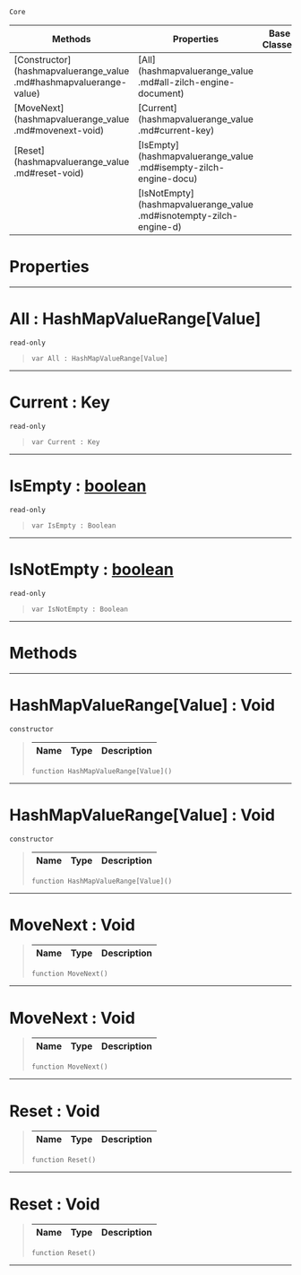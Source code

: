  `Core`

|Methods|Properties|Base Classes|Derived Classes|
|---|---|---|---|
|[Constructor](hashmapvaluerange_value .md#hashmapvaluerange-value)|[All](hashmapvaluerange_value .md#all-zilch-engine-document)| | |
|[MoveNext](hashmapvaluerange_value .md#movenext-void)|[Current](hashmapvaluerange_value .md#current-key)| | |
|[Reset](hashmapvaluerange_value .md#reset-void)|[IsEmpty](hashmapvaluerange_value .md#isempty-zilch-engine-docu)| | |
| |[IsNotEmpty](hashmapvaluerange_value .md#isnotempty-zilch-engine-d)| | |


 #  Properties


---  
 #  All : HashMapValueRange[Value]

 `read-only`

> 
> ```TS:Nada
> var All : HashMapValueRange[Value]


---  
 #  Current : Key

 `read-only`

> 
> ```TS:Nada
> var Current : Key


---  
 #  IsEmpty : [boolean](boolean.md)

 `read-only`

> 
> ```TS:Nada
> var IsEmpty : Boolean


---  
 #  IsNotEmpty : [boolean](boolean.md)

 `read-only`

> 
> ```TS:Nada
> var IsNotEmpty : Boolean


---  
 #  Methods


---  
 #  HashMapValueRange[Value] : Void

 `constructor`

> 
> |Name|Type|Description|
> |---|---|---|
> ```TS:Nada
> function HashMapValueRange[Value]()
> ``` 


---  
 #  HashMapValueRange[Value] : Void

 `constructor`

> 
> |Name|Type|Description|
> |---|---|---|
> ```TS:Nada
> function HashMapValueRange[Value]()
> ``` 


---  
 #  MoveNext : Void

> 
> |Name|Type|Description|
> |---|---|---|
> ```TS:Nada
> function MoveNext()
> ``` 


---  
 #  MoveNext : Void

> 
> |Name|Type|Description|
> |---|---|---|
> ```TS:Nada
> function MoveNext()
> ``` 


---  
 #  Reset : Void

> 
> |Name|Type|Description|
> |---|---|---|
> ```TS:Nada
> function Reset()
> ``` 


---  
 #  Reset : Void

> 
> |Name|Type|Description|
> |---|---|---|
> ```TS:Nada
> function Reset()
> ``` 


---  
 

 